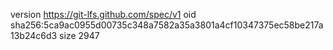 version https://git-lfs.github.com/spec/v1
oid sha256:5ca9ac0955d00735c348a7582a35a3801a4cf10347375ec58be217a13b24c6d3
size 2947
